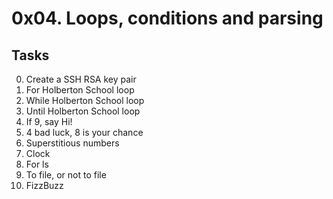 # 0x04. Loops, conditions and parsing

## Tasks

0. Create a SSH RSA key pair 
1. For Holberton School loop
2. While Holberton School loop 
3. Until Holberton School loop 
4. If 9, say Hi! 
5. 4 bad luck, 8 is your chance
6. Superstitious numbers 
7. Clock
8. For ls
9. To file, or not to file
10. FizzBuzz
